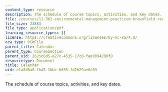 ```yaml
---
content_type: resource
description: The schedule of course topics, activities, and key dates.
file: /courses/11-362-environmental-management-practicum-brownfield-redevelopment-fall-2006/e1a8d0a8fb451bbcb655fd2b29ae0c03_calendar.pdf
file_size: 23883
file_type: application/pdf
learning_resource_types: []
license: https://creativecommons.org/licenses/by-nc-sa/4.0/
ocw_type: OCWFile
parent_title: Calendar
parent_type: CourseSection
parent_uid: 2625c6d5-a27c-4535-17c8-fae9994290f8
resourcetype: Document
title: Calendar
uid: e1a8d0a8-fb45-1bbc-b655-fd2b29ae0c03
---
```

The schedule of course topics, activities, and key dates.